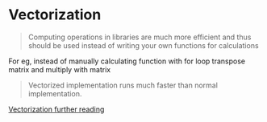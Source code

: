 # Vectorization

> Computing operations in libraries are much more efficient and thus should be used instead of writing your own functions for calculations

For eg, instead of manually calculating function with for loop transpose matrix and multiply with matrix

> Vectorized implementation runs much faster than normal implementation.

[Vectorization further reading](https://d3c33hcgiwev3.cloudfront.net/_41759bf2241607b07a5d4cd1285bff6b_Lecture5.pdf?Expires=1587513600&Signature=UGTGxwJuEKDN92MivRZxw2dSuBdpRgt3YAsJc46szsapwIQ6dp8xHh77oIVmB9wfOcdGqTfsy2OOc0ShByeizOFzlvN~lqnP9i3RLW9vnBvsosTn0VzvGiRSSXjNc8~Bqc8YbwsrGa~5uVpm2Dy6DXkdYP-VBKJe1ihg0Jasb~8_&Key-Pair-Id=APKAJLTNE6QMUY6HBC5A)
